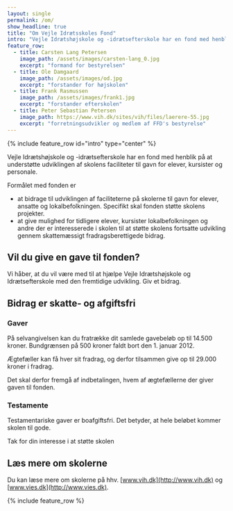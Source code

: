```yaml
---
layout: single
permalink: /om/
show_headline: true
title: "Om Vejle Idrætsskoles Fond"
intro: "Vejle Idrætshøjskole og -idrætsefterskole har en fond med henblik på at understøtte udviklingen af skolens faciliteter til gavn for elever, kursister og personale."
feature_row:
  - title: Carsten Lang Petersen
    image_path: /assets/images/carsten-lang_0.jpg
    excerpt: "formand for bestyrelsen"
  - title: Ole Damgaard
    image_path: /assets/images/od.jpg
    excerpt: "forstander for højskolen"
  - title: Frank Rasmussen
    image_path: /assets/images/frank1.jpg
    excerpt: "forstander efterskolen"
  - title: Peter Sebastian Petersen
    image_path: https://www.vih.dk/sites/vih/files/laerere-55.jpg
    excerpt: "forretningsudvikler og medlem af FFD's bestyrelse"
---
```


{% include feature_row id="intro" type="center" %}

Vejle Idrætshøjskole og -idrætsefterskole har en fond med henblik på at understøtte udviklingen af skolens faciliteter til gavn for elever, kursister og personale.

Formålet med fonden er

- at bidrage til udviklingen af faciliteterne på skolerne til gavn for elever, ansatte og lokalbefolkningen. Specifikt skal fonden støtte skolens projekter.
- at give mulighed for tidligere elever, kursister lokalbefolkningen og andre der er interesserede i skolen til at støtte skolens fortsatte udvikling gennem skattemæssigt fradragsberettigede bidrag.

## Vil du give en gave til fonden?

Vi håber, at du vil være med til at hjælpe Vejle Idrætshøjskole og Idrætsefterskole med den fremtidige udvikling. Giv et bidrag.

## Bidrag er skatte- og afgiftsfri

### Gaver

På selvangivelsen kan du fratrække dit samlede gavebeløb op til 14.500 kroner. Bundgrænsen på 500 kroner faldt bort den 1. januar 2012.

Ægtefæller kan få hver sit fradrag, og derfor tilsammen give op til 29.000 kroner i fradrag.

Det skal derfor fremgå af indbetalingen, hvem af ægtefællerne der giver gaven til fonden.

### Testamente

Testamentariske gaver er boafgiftsfri. Det betyder, at hele beløbet kommer skolen til gode.

Tak for din interesse i at støtte skolen

## Læs mere om skolerne

Du kan læse mere om skolerne på hhv. [www.vih.dk](http://www.vih.dk) og [www.vies.dk](http://www.vies.dk).

{% include feature_row %}
